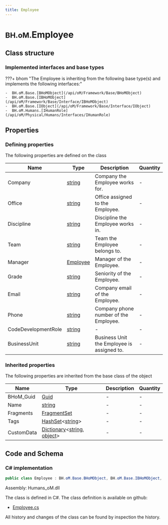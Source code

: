 ```yaml
---
title: Employee
---
```


# <small>BH.oM.</small>**Employee**



## Class structure

### Implemented interfaces and base types

???+ bhom "The Employee is inheriting from the following base type(s) and implements the following interfaces:"

    -  BH.oM.Base.[BHoMObject](/api/oM/Framework/Base/BHoMObject)
    -  BH.oM.Base.[IBHoMObject](/api/oM/Framework/Base/Interface/IBHoMObject)
    -  BH.oM.Base.[IObject](/api/oM/Framework/Base/Interface/IObject)
    -  BH.oM.Humans.[IHumanRole](/api/oM/Physical/Humans/Interfaces/IHumanRole)


## Properties



### Defining properties

The following properties are defined on the class

| Name             | Type             | Description      | Quantity         |
|------------------|------------------|------------------|------------------|
| Company | [string](https://learn.microsoft.com/en-us/dotnet/api/System.String?view=netstandard-2.0) | Company the Employee works for. | - |
| Office | [string](https://learn.microsoft.com/en-us/dotnet/api/System.String?view=netstandard-2.0) | Office assigned to the Employee. | - |
| Discipline | [string](https://learn.microsoft.com/en-us/dotnet/api/System.String?view=netstandard-2.0) | Discipline the Employee works in. | - |
| Team | [string](https://learn.microsoft.com/en-us/dotnet/api/System.String?view=netstandard-2.0) | Team the Employee belongs to. | - |
| Manager | [Employee](/api/oM/Physical/Humans/Employee) | Manager of the Employee. | - |
| Grade | [string](https://learn.microsoft.com/en-us/dotnet/api/System.String?view=netstandard-2.0) | Seniority of the Employee. | - |
| Email | [string](https://learn.microsoft.com/en-us/dotnet/api/System.String?view=netstandard-2.0) | Company email of the Employee. | - |
| Phone | [string](https://learn.microsoft.com/en-us/dotnet/api/System.String?view=netstandard-2.0) | Company phone number of the Employee. | - |
| CodeDevelopmentRole | [string](https://learn.microsoft.com/en-us/dotnet/api/System.String?view=netstandard-2.0) | - | - |
| BusinessUnit | [string](https://learn.microsoft.com/en-us/dotnet/api/System.String?view=netstandard-2.0) | Business Unit the Employee is assigned to. | - |


### Inherited properties
The following properties are inherited from the base class of the object

| Name             | Type             | Description      | Quantity         |
|------------------|------------------|------------------|------------------|
| BHoM_Guid | [Guid](https://learn.microsoft.com/en-us/dotnet/api/System.Guid?view=netstandard-2.0) | - | - |
| Name | [string](https://learn.microsoft.com/en-us/dotnet/api/System.String?view=netstandard-2.0) | - | - |
| Fragments | [FragmentSet](/api/oM/Framework/Base/FragmentSet) | - | - |
| Tags | [HashSet](https://learn.microsoft.com/en-us/dotnet/api/System.Collections.Generic.HashSet-1?view=netstandard-2.0)&lt;[string](https://learn.microsoft.com/en-us/dotnet/api/System.String?view=netstandard-2.0)&gt; | - | - |
| CustomData | [Dictionary](https://learn.microsoft.com/en-us/dotnet/api/System.Collections.Generic.Dictionary-2?view=netstandard-2.0)&lt;[string](https://learn.microsoft.com/en-us/dotnet/api/System.String?view=netstandard-2.0), [object](https://learn.microsoft.com/en-us/dotnet/api/System.Object?view=netstandard-2.0)&gt; | - | - |


## Code and Schema

### C# implementation

``` C# title="C#"
public class Employee : BH.oM.Base.BHoMObject, BH.oM.Base.IBHoMObject, BH.oM.Base.IObject, BH.oM.Humans.IHumanRole
```

Assembly: Humans_oM.dll

The class is defined in C#. The class definition is available on github:

- [Employee.cs](https://github.com/BHoM/BHoM/blob/develop/Humans_oM/Employee.cs)

All history and changes of the class can be found by inspection the history.
